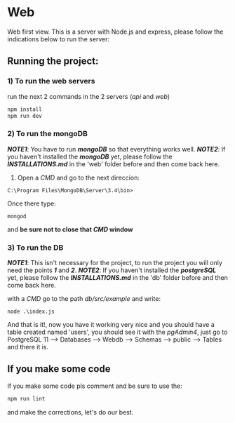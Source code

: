 # Web
Web first view.
This is a server with Node.js and express, please follow the indications below to run the server:

## Running the project:
### 1)  To run the web servers
run the next 2 commands in the 2 servers (_api_ and _web_)
``` js
npm install
npm run dev
```

### 2) To run the mongoDB

**_NOTE1_**: You have to run **_mongoDB_** so that everything works well.
**_NOTE2_**: If you haven't installed the **_mongoDB_** yet, please follow the **_INSTALLATIONS.md_** in the 'web' folder before and then come back here.
1. Open a _CMD_ and go to the next direccion:
``` 
C:\Program Files\MongoDB\Server\3.4\bin> 
```
Once there type:
```
mongod
```
and **be sure not to close that _CMD_ window**

### 3) To run the DB

**_NOTE1_**: This isn't necessary for the project, to run the project you will only need the points **_1_** and **_2_**.
**_NOTE2_**: If you haven't installed the **_postgreSQL_** yet, please follow the **_INSTALLATIONS.md_** in the 'db' folder before and then come back here.

with a _CMD_ go to the path _db/src/example_ and write:
```
node .\index.js
```
And that is it!, now you have it working very nice and you should have a table created named 'users', you should see it with the _pgAdmin4_, just go to PostgreSQL 11 --> Databases --> Webdb --> Schemas --> public --> Tables and there it is.

## If you make some code
If you make some code pls comment and be sure to use the:
``` js
npm run lint
```
and make the corrections, let's do our best.
